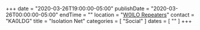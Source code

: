 +++
date = "2020-03-26T19:00:00-05:00"
publishDate = "2020-03-26T00:00:00-05:00"
endTime = ""
location = "[W0ILO Repeaters](/radios/)"
contact = "KA0LDG"
title = "Isolation Net"
categories = [ "Social" ]
dates = [ "" ]
+++
